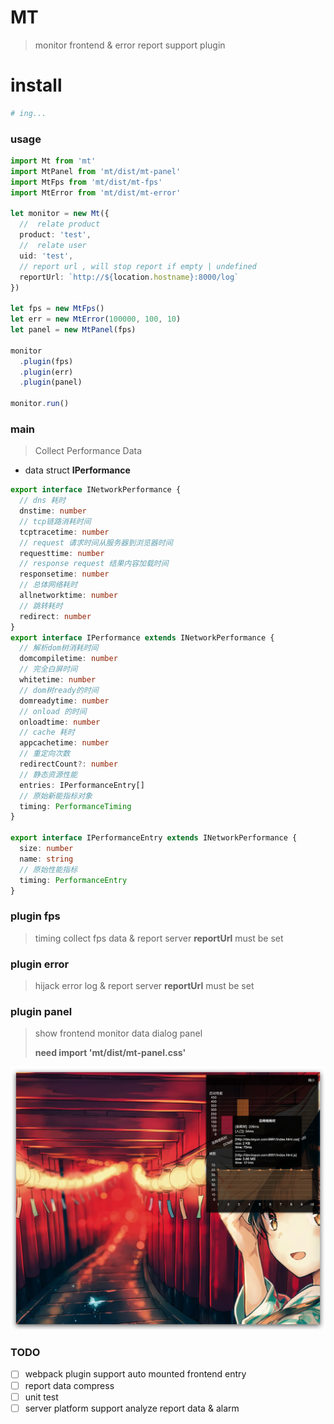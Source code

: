 # MT
> monitor frontend & error report
> support plugin

# install
```bash
# ing...
```

### usage
```ts
import Mt from 'mt'
import MtPanel from 'mt/dist/mt-panel'
import MtFps from 'mt/dist/mt-fps'
import MtError from 'mt/dist/mt-error'

let monitor = new Mt({
  //  relate product
  product: 'test',
  //  relate user
  uid: 'test',
  // report url , will stop report if empty | undefined
  reportUrl: `http://${location.hostname}:8000/log`
})

let fps = new MtFps()
let err = new MtError(100000, 100, 10)
let panel = new MtPanel(fps)

monitor
  .plugin(fps)
  .plugin(err)
  .plugin(panel)

monitor.run()
```

### main 
> Collect Performance Data

  - data struct **IPerformance**
  
  ```ts
  export interface INetworkPerformance {
    // dns 耗时
    dnstime: number
    // tcp链路消耗时间
    tcptracetime: number
    // request 请求时间从服务器到浏览器时间
    requesttime: number
    // response request 结果内容加载时间
    responsetime: number
    // 总体网络耗时
    allnetworktime: number
    // 跳转耗时
    redirect: number
  }
  export interface IPerformance extends INetworkPerformance {
    // 解析dom树消耗时间
    domcompiletime: number
    // 完全白屏时间
    whitetime: number
    // dom树ready的时间
    domreadytime: number
    // onload 的时间
    onloadtime: number
    // cache 耗时
    appcachetime: number
    // 重定向次数
    redirectCount?: number
    // 静态资源性能
    entries: IPerformanceEntry[]
    // 原始新能指标对象
    timing: PerformanceTiming
  }

  export interface IPerformanceEntry extends INetworkPerformance {
    size: number
    name: string
    // 原始性能指标
    timing: PerformanceEntry
  }
  ```


### plugin fps
> timing collect fps data & report server **reportUrl** must be set

### plugin error
> hijack error log & report server **reportUrl** must be set

### plugin panel
> show frontend monitor data dialog panel
> 
> **need import 'mt/dist/mt-panel.css'**

![](./static/1.png)

### TODO

- [ ] webpack plugin support auto mounted frontend entry
- [ ] report data compress
- [ ] unit test
- [ ] server platform support analyze report data & alarm
